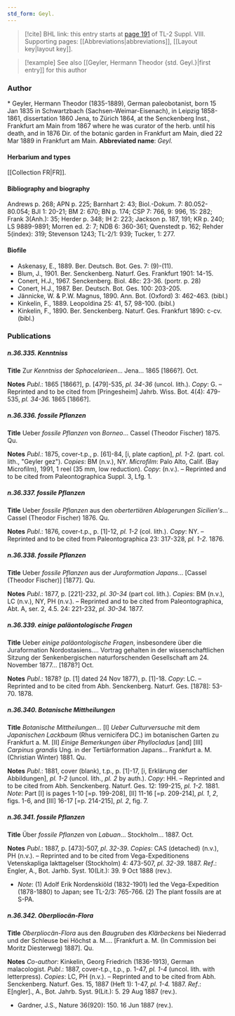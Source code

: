 ```yaml
---
std_form: Geyl.
---
```


> [!cite] BHL link: this entry starts at [page 191](https://www.biodiversitylibrary.org/page/33258669) of TL-2 Suppl. VIII.
> Supporting pages: [[Abbreviations|abbreviations]], [[Layout key|layout key]].

> [!example] See also [[Geyler, Hermann Theodor {std. Geyl.}|first entry]] for this author

### Author

\* Geyler, Hermann Theodor (1835-1889), German paleobotanist, born 15 Jan 1835 in Schwartzbach (Sachsen-Weimar-Eisenach), in Leipzig 1858-1861, dissertation 1860 Jena, to Zürich 1864, at the Senckenberg Inst., Frankfurt am Main from 1867 where he was curator of the herb. until his death, and in 1876 Dir. of the botanic garden in Frankfurt am Main, died 22 Mar 1889 in Frankfurt am Main. 
**Abbreviated name**: *Geyl.*

#### Herbarium and types

[[Collection FR|FR]].

#### Bibliography and biography

Andrews p. 268; APN p. 225; Barnhart 2: 43; Biol.-Dokum. 7: 80.052-80.054; BJI 1: 20-21; BM 2: 670; BN p. 174; CSP 7: 766, 9: 996, 15: 282; Frank 3(Anh.): 35; Herder p. 348; IH 2: 223; Jackson p. 187, 191; KR p. 240; LS 9889-9891; Morren ed. 2: 7; NDB 6: 360-361; Quenstedt p. 162; Rehder 5(index): 319; Stevenson 1243; TL-2/1: 939; Tucker, 1: 277.

#### Biofile

- Askenasy, E., 1889. Ber. Deutsch. Bot. Ges. 7: (9)-(11).
- Blum, J., 1901. Ber. Senckenberg. Naturf. Ges. Frankfurt 1901: 14-15.
- Conert, H.J., 1967. Senckenberg. Biol. 48c: 23-36. (portr. p. 28)
- Conert, H.J., 1987. Ber. Deutsch. Bot. Ges. 100: 203-205.
- Jännicke, W. & P.W. Magnus, 1890. Ann. Bot. (Oxford) 3: 462-463. (bibl.)
- Kinkelin, F., 1889. Leopoldina 25: 41, 57, 98-100. (bibl.)
- Kinkelin, F., 1890. Ber. Senckenberg. Naturf. Ges. Frankfurt 1890: c-cv. (bibl.)

### Publications

##### n.36.335. Kenntniss

**Title**
Zur *Kenntniss* der *Sphacelarieen*... Jena... 1865 \[1866?\]. Oct.

**Notes**
*Publ*.: 1865 \[1866?\], p. \[479\]-535, *pl. 34-36* (uncol. lith.). *Copy*: G. – Reprinted and to be cited from \[Pringesheim\] Jahrb. Wiss. Bot. 4(4): 479-535, *pl. 34-36.* 1865 \[1866?\].

##### n.36.336. fossile Pflanzen

**Title**
Ueber *fossile Pflanzen* von *Borneo*... Cassel (Theodor Fischer) 1875. Qu.

**Notes**
*Publ*.: 1875, cover-t.p., p. \[61\]-84, \[i, plate caption\], *pl. 1-2.* (part. col. lith., "Geyler gez").
*Copies*: BM (n.v.), NY. *Microfilm*: Palo Alto, Calif. (Bay Microfilm), 1991, 1 reel (35 mm, low reduction). *Copy*: (n.v.). – Reprinted and to be cited from Paleontographica Suppl. 3, Lfg. 1.

##### n.36.337. fossile Pflanzen

**Title**
Ueber *fossile Pflanzen* aus den *obertertiären Ablagerungen Sicilien's*... Cassel (Theodor Fischer) 1876. Qu.

**Notes**
*Publ*.: 1876, cover-t.p., p. \[1\]-12, *pl. 1-2* (col. lith.). *Copy*: NY. – Reprinted and to be cited from Paleontographica 23: 317-328, *pl. 1-2.* 1876.

##### n.36.338. fossile Pflanzen

**Title**
Ueber *fossile Pflanzen* aus der *Juraformation Japans*... \[Cassel (Theodor Fischer)\] \[1877\]. Qu.

**Notes**
*Publ*.: 1877, p. \[221\]-232, *pl. 30-34* (part col. lith.). *Copies*: BM (n.v.), LC (n.v.), NY, PH (n.v.). – Reprinted and to be cited from Paleontographica, Abt. A, ser. 2, 4.5. 24: 221-232, *pl. 30-34.* 1877.

##### n.36.339. einige paläontologische Fragen

**Title**
Ueber *einige paläontologische Fragen*, insbesondere über die Juraformation Nordostasiens.... Vortrag gehalten in der wissenschaftlichen Sitzung der Senkenbergischen naturforschenden Gesellschaft am 24. November 1877... \[1878?\] Oct.

**Notes**
*Publ*.: 1878? (p. \[1\] dated 24 Nov 1877), p. \[1\]-18. *Copy*: LC. – Reprinted and to be cited from Abh. Senckenberg. Naturf. Ges. \[1878\]: 53-70. 1878.

##### n.36.340. Botanische Mittheilungen

**Title**
*Botanische Mittheilungen*... \[I\] *Ueber Culturversuche* mit dem *Japanischen Lackbaum* (Rhus vernicifera DC.) im botanischen Garten zu Frankfurt a. M. \[II\] *Einige Bemerkungen über Phyllocladus* \[and\] \[III\] *Carpinus grandis* Ung. in der Tertiärformation Japans... Frankfurt a. M. (Christian Winter) 1881. Qu.

**Notes**
*Publ*.: 1881, cover (blank), t.p., p. \[1\]-17, \[i, Erklärung der Abbildungen\], *pl. 1-2* (uncol. lith., *pl. 2* by auth.). *Copy*: HH. – Reprinted and to be cited from Abh. Senckenberg. Naturf. Ges. 12: 199-215, *pl. 1-2.* 1881.
*Note*: Part \[I\] is pages 1-10 \[=p. 199-208\], \[II\] 11-16 \[=p. 209-214\], *pl. 1*, *2*, figs. 1-6, and \[III\] 16-17 \[=p. 214-215\], *pl. 2*, fig. 7.

##### n.36.341. fossile Pflanzen

**Title**
Über *fossile Pflanzen* von *Labuan*... Stockholm... 1887. Oct.

**Notes**
*Publ*.: 1887, p. \[473\]-507, *pl*. *32-39*. *Copies*: CAS (detached) (n.v.), PH (n.v.). – Reprinted and to be cited from Vega-Expeditionens Vetenskapliga Iakttagelser (Stockholm) 4: 473-507, *pl. 32-39.* 1887.
*Ref*.: Engler, A., Bot. Jarhb. Syst. 10(Lit.): 39. 9 Oct 1888 (rev.).
- *Note*: (1) Adolf Erik Nordenskiöld (1832-1901) led the Vega-Expedition (1878-1880) to Japan; see TL-2/3: 765-766. (2) The plant fossils are at S-PA.

##### n.36.342. Oberpliocän-Flora

**Title**
*Oberpliocän-Flora* aus den *Baugruben* des *Klärbeckens* bei Niederrad und der Schleuse bei Höchst a. M.... \[Frankfurt a. M. (In Commission bei Moritz Diesterweg) 1887\]. Qu.

**Notes**
*Co-author*: Kinkelin, Georg Friedrich (1836-1913), German malacologist.
*Publ*.: 1887, cover-t.p., t.p., p. 1-47, *pl. 1-4* (uncol. lith. with letterpress). *Copies*: LC, PH (n.v.). – Reprinted and to be cited from Abh. Senckenberg. Naturf. Ges. 15, 1887 (Heft 1): 1-47, *pl. 1-4.* 1887.
*Ref*.: E\[ngler\]., A., Bot. Jahrb. Syst. 9(Lit.): 5. 29 Aug 1887 (rev.).
- Gardner, J.S., Nature 36(920): 150. 16 Jun 1887 (rev.).

